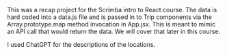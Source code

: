 This was a recap project for the Scrimba intro to React course. The data is hard coded into a data.js file and is passed in to Trip components via the Array.prototype.map method invocation in App.jsx. This is meant to mimic an API call that would return the data. We will cover that later in this course.

I used ChatGPT for the descriptions of the locations.
